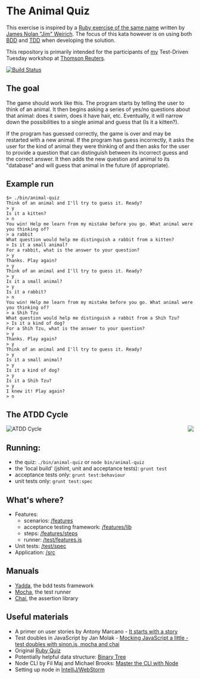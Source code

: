 # The Animal Quiz

This exercise is inspired by a [Ruby exercise of the same name](http://rubyquiz.com/quiz15.html)
written by [James Nolan "Jim" Weirich](http://en.wikipedia.org/wiki/Jim_Weirich). The focus of this kata however is on using both
[BDD](http://en.wikipedia.org/wiki/Behavior-driven_development) and
[TDD](http://en.wikipedia.org/wiki/Test-driven_development) when developing the solution.

This repository is primarily intended for the participants of [my](http://smartcodeltd.co.uk/) Test-Driven Tuesday workshop at [Thomson Reuters](http://thomsonreuters.com/).

[![Build Status](https://travis-ci.org/jan-molak/animal-quiz.svg?branch=master)](https://travis-ci.org/jan-molak/animal-quiz)

## The goal

The game should work like this. The program starts by telling the user to think of an animal.
It then begins asking a series of yes/no questions about that animal: does it swim, does it have hair, etc.
Eventually, it will narrow down the possibilities to a single animal and guess that (Is it a kitten?).

If the program has guessed correctly, the game is over and may be restarted with a new animal.
If the program has guess incorrectly, it asks the user for the kind of animal they were thinking of and then asks
for the user to provide a question that can distinguish between its incorrect guess and the correct answer.
It then adds the new question and animal to its "database" and will guess that animal in the future (if appropriate).

## Example run
```
$> ./bin/animal-quiz
Think of an animal and I'll try to guess it. Ready? 
> y
Is it a kitten? 
> n
You win! Help me learn from my mistake before you go. What animal were you thinking of? 
> a rabbit
What question would help me distinguish a rabbit from a kitten? 
> Is it a small animal?
For a rabbit, what is the answer to your question?
> y
Thanks. Play again?
> y
Think of an animal and I'll try to guess it. Ready? 
> y
Is it a small animal?
> y
Is it a rabbit?
> n
You win! Help me learn from my mistake before you go. What animal were you thinking of? 
> a Shih Tzu
What question would help me distinguish a rabbit from a Shih Tzu? 
> Is it a kind of dog?
For a Shih Tzu, what is the answer to your question?
> y
Thanks. Play again?
> y
Think of an animal and I'll try to guess it. Ready? 
> y
Is it a small animal?
> y
Is it a kind of dog?
> y
Is it a Shih Tzu?
> y
I knew it! Play again?
> n
```

## The ATDD Cycle
![ATDD Cycle](http://i.stack.imgur.com/g5XkI.png)
<a href="http://www.amazon.co.uk/gp/product/0321503627/ref=as_li_ss_il?ie=UTF8&camp=1634&creative=19450&creativeASIN=0321503627&linkCode=as2&tag=smartcode-21"><img align="right" border="0" src="http://ws-eu.amazon-adsystem.com/widgets/q?_encoding=UTF8&ASIN=0321503627&Format=_SL250_&ID=AsinImage&MarketPlace=GB&ServiceVersion=20070822&WS=1&tag=smartcode-21" ></a><img src="http://ir-uk.amazon-adsystem.com/e/ir?t=smartcode-21&l=as2&o=2&a=0321503627" width="1" height="1" border="0" alt="" style="border:none !important; margin:0px !important;" />

## Running:

* the quiz: `./bin/animal-quiz` or `node bin/animal-quiz`
* the 'local build' (jshint, unit and acceptance tests): `grunt test`
* acceptance tests only: `grunt test:behaviour`
* unit tests only: `grunt test:spec`

## What's where?

* Features: 
  * scenarios: [/features](https://github.com/jan-molak/animal-quiz/tree/master/features)
  * acceptance testing framework: [/features/lib](https://github.com/jan-molak/animal-quiz/tree/master/features/lib)
  * steps: [/features/steps](https://github.com/jan-molak/animal-quiz/tree/master/features/steps)
  * runner: [/test/features.js](https://github.com/jan-molak/animal-quiz/tree/master/test/features.js)
* Unit tests: [/test/spec](https://github.com/jan-molak/animal-quiz/tree/master/test/spec)
* Application: [/src](https://github.com/jan-molak/animal-quiz/tree/master/src)

## Manuals

* [Yadda](https://github.com/acuminous/yadda), the bdd tests framework
* [Mocha](http://mochajs.org/), the test runner
* [Chai](http://chaijs.com/api/bdd/), the assertion library

## Useful materials

* A primer on user stories by Antony Marcano - [It starts with a story](http://antonymarcano.com/blog/2014/05/it-starts-with-a-story/)
* Test doubles in JavaScript by Jan Molak - [Mocking JavaScript a little - test doubles with sinon.js, mocha and chai](http://smartcodeltd.co.uk/blog/2014/07/22/mocking-javascript-a-little-test-doubles-with-sinonjs-mocha-and-chai/)
* Original [Ruby Quiz](http://rubyquiz.com/quiz15.html)
* Potentially helpful data structure: [Binary Tree](http://en.wikipedia.org/wiki/Binary_tree)
* Node CLI by Fil Maj and Michael Brooks: [Master the CLI with Node](http://michaelbrooks.ca/deck/jsconf2013/#/)
* Setting up node in [IntelliJ/WebStorm](http://www.jetbrains.com/idea/webhelp/node-js-and-npm.html)
